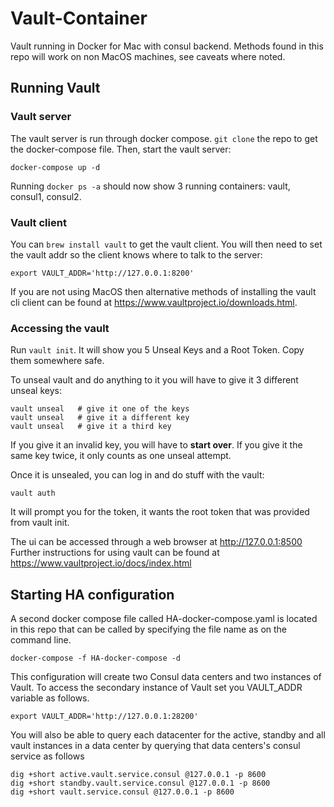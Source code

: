 # Vault-Container
Vault running in Docker for Mac with consul backend.
Methods found in this repo will work on non MacOS machines, see caveats where noted.

## Running Vault
### Vault server
The vault server is run through docker compose.  `git clone` the repo to get the docker-compose file. Then, start the vault server:

`docker-compose up -d`

Running `docker ps -a` should now show 3 running containers: vault, consul1, consul2.

### Vault client
You can `brew install vault` to get the vault client.  You will then need to set the vault addr so the client knows where to talk to the server:

`export VAULT_ADDR='http://127.0.0.1:8200'`

If you are not using MacOS then alternative methods of installing the vault cli client can be found at https://www.vaultproject.io/downloads.html.
### Accessing the vault

Run `vault init`.  It will show you 5 Unseal Keys and a Root Token.  Copy them somewhere safe.


To unseal vault and do anything to it you will have to give it 3 different unseal keys:
```
vault unseal   # give it one of the keys
vault unseal   # give it a different key
vault unseal   # give it a third key
```

If you give it an invalid key, you will have to **start over**.  If you give it the same key twice, it only counts as one unseal attempt.

Once it is unsealed, you can log in and do stuff with the vault:

`vault auth`

It will prompt you for the token, it wants  the root token that was provided from vault init.

The ui can be accessed through a web browser at http://127.0.0.1:8500
Further instructions for using vault can be found at https://www.vaultproject.io/docs/index.html

## Starting HA configuration
A second docker compose file called HA-docker-compose.yaml is located in this repo that can be called by specifying the file name as on the command line.

`docker-compose -f HA-docker-compose -d`

This configuration will create two Consul data centers and two instances of Vault. To access the secondary instance of Vault set you VAULT_ADDR variable as follows.

`export VAULT_ADDR='http://127.0.0.1:28200'`

You will also be able to query each datacenter for the active, standby and all vault instances in a data center by querying that data centers's consul service as follows

```
dig +short active.vault.service.consul @127.0.0.1 -p 8600
dig +short standby.vault.service.consul @127.0.0.1 -p 8600
dig +short vault.service.consul @127.0.0.1 -p 8600
```

